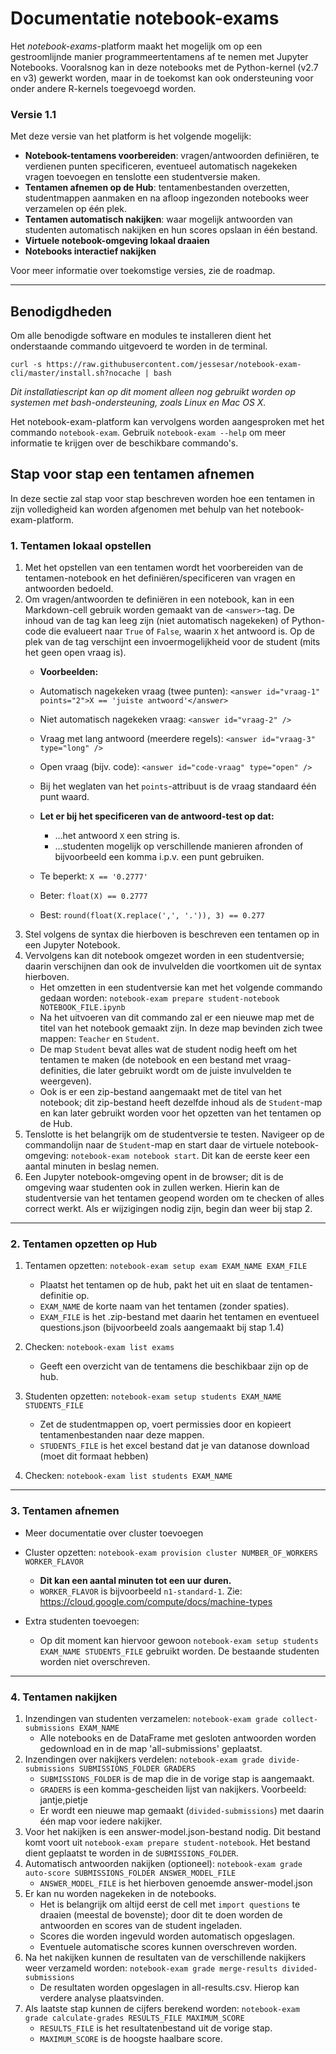 # Documentatie notebook-exams

Het _notebook-exams_-platform maakt het mogelijk om op een gestroomlijnde manier programmeertentamens af te nemen met Jupyter Notebooks. Vooralsnog kan in deze notebooks met de Python-kernel (v2.7 en v3) gewerkt worden, maar in de toekomst kan ook ondersteuning voor onder andere R-kernels toegevoegd worden.

### Versie 1.1

Met deze versie van het platform is het volgende mogelijk:

* **Notebook-tentamens voorbereiden**: vragen/antwoorden definiëren, te verdienen punten specificeren, eventueel automatisch nagekeken vragen toevoegen en tenslotte een studentversie maken.
* **Tentamen afnemen op de Hub**: tentamenbestanden overzetten, studentmappen aanmaken en na afloop ingezonden notebooks weer verzamelen op één plek.
* **Tentamen automatisch nakijken**: waar mogelijk antwoorden van studenten automatisch nakijken en hun scores opslaan in één bestand.
* **Virtuele notebook-omgeving lokaal draaien** 
* **Notebooks interactief nakijken** 

Voor meer informatie over toekomstige versies, zie de roadmap.

---

## Benodigdheden
Om alle benodigde software en modules te installeren dient het onderstaande commando uitgevoerd te worden in de terminal.

```
curl -s https://raw.githubusercontent.com/jessesar/notebook-exam-cli/master/install.sh?nocache | bash
```

_Dit installatiescript kan op dit moment alleen nog gebruikt worden op systemen met bash-ondersteuning, zoals Linux en Mac OS X._

Het notebook-exam-platform kan vervolgens worden aangesproken met het commando `notebook-exam`. Gebruik `notebook-exam --help` om meer informatie te krijgen over de beschikbare commando's.

## Stap voor stap een tentamen afnemen
In deze sectie zal stap voor stap beschreven worden hoe een tentamen in zijn volledigheid kan worden afgenomen met behulp van het notebook-exam-platform.

### 1. Tentamen lokaal opstellen
1. Met het opstellen van een tentamen wordt het voorbereiden van de tentamen-notebook en het definiëren/specificeren van vragen en antwoorden bedoeld.
2. Om vragen/antwoorden te definiëren in een notebook, kan in een Markdown-cell gebruik worden gemaakt van de `<answer>`-tag. De inhoud van de tag kan leeg zijn (niet automatisch nagekeken) of Python-code die evalueert naar `True` of `False`, waarin `X` het antwoord is. Op de plek van de tag verschijnt een invoermogelijkheid voor de student (mits het geen open vraag is).  
   * **Voorbeelden:**
	* Automatisch nagekeken vraag (twee punten): `<answer id="vraag-1" points="2">X == 'juiste antwoord'</answer>`
	* Niet automatisch nagekeken vraag: `<answer id="vraag-2" />`
	* Vraag met lang antwoord (meerdere regels): `<answer id="vraag-3" type="long" />`
	* Open vraag (bijv. code): `<answer id="code-vraag" type="open" />`
	* Bij het weglaten van het `points`-attribuut is de vraag standaard één punt waard.  
	
	* **Let er bij het specificeren van de antwoord-test op dat:**
		* ...het antwoord `X` een string is.
		* ...studenten mogelijk op verschillende manieren afronden of bijvoorbeeld een komma i.p.v. een punt gebruiken.
	* Te beperkt: `X == '0.2777'`
	* Beter: `float(X) == 0.2777`
	* Best: `round(float(X.replace(',', '.')), 3) == 0.277`
3. Stel volgens de syntax die hierboven is beschreven een tentamen op in een Jupyter Notebook.
4. Vervolgens kan dit notebook omgezet worden in een studentversie; daarin verschijnen dan ook de invulvelden die voortkomen uit de syntax hierboven.  
   * Het omzetten in een studentversie kan met het volgende commando gedaan worden: `notebook-exam prepare student-notebook NOTEBOOK_FILE.ipynb`
   * Na het uitvoeren van dit commando zal er een nieuwe map met de titel van het notebook gemaakt zijn. In deze map bevinden zich twee mappen: `Teacher` en `Student`.  
   * De map `Student` bevat alles wat de student nodig heeft om het tentamen te maken (de notebook en een bestand met vraag-definities, die later gebruikt wordt om de juiste invulvelden te weergeven).  
   * Ook is er een zip-bestand aangemaakt met de titel van het notebook; dit zip-bestand heeft dezelfde inhoud als de `Student`-map en kan later gebruikt worden voor het opzetten van het tentamen op de Hub.
5. Tenslotte is het belangrijk om de studentversie te testen. Navigeer op de commandolijn naar de `Student`-map en start daar de virtuele notebook-omgeving: `notebook-exam notebook start`. Dit kan de eerste keer een aantal minuten in beslag nemen.
6. Een Jupyter notebook-omgeving opent in de browser; dit is de omgeving waar studenten ook in zullen werken. Hierin kan de studentversie van het tentamen geopend worden om te checken of alles correct werkt. Als er wijzigingen nodig zijn, begin dan weer bij stap 2.

---

### 2. Tentamen opzetten op Hub

1. Tentamen opzetten: `notebook-exam setup exam EXAM_NAME EXAM_FILE`
	* Plaatst het tentamen op de hub, pakt het uit en slaat de tentamen-definitie op.
	* `EXAM_NAME` de korte naam van het tentamen (zonder spaties).
	* `EXAM_FILE` is het .zip-bestand met daarin het tentamen en eventueel questions.json (bijvoorbeeld zoals aangemaakt bij stap 1.4)

2. Checken: `notebook-exam list exams`
	* Geeft een overzicht van de tentamens die beschikbaar zijn op de hub.

3. Studenten opzetten: `notebook-exam setup students EXAM_NAME STUDENTS_FILE`
	* Zet de studentmappen op, voert permissies door en kopieert tentamenbestanden naar deze mappen.
	* `STUDENTS_FILE` is het excel bestand dat je van datanose download (moet dit formaat hebben)

4. Checken: `notebook-exam list students EXAM_NAME`

---

### 3. Tentamen afnemen

* Meer documentatie over cluster toevoegen
* Cluster opzetten: `notebook-exam provision cluster NUMBER_OF_WORKERS WORKER_FLAVOR`
	* **Dit kan een aantal minuten tot een uur duren.**
	* `WORKER_FLAVOR` is bijvoorbeeld `n1-standard-1`. Zie: https://cloud.google.com/compute/docs/machine-types

* Extra studenten toevoegen:
	* Op dit moment kan hiervoor gewoon `notebook-exam setup students EXAM_NAME STUDENTS_FILE` gebruikt worden. De bestaande studenten worden niet overschreven.

---

### 4. Tentamen nakijken

1. Inzendingen van studenten verzamelen: `notebook-exam grade collect-submissions EXAM_NAME`
	* Alle notebooks en de DataFrame met gesloten antwoorden worden gedownload en in de map 'all-submissions' geplaatst.
2. Inzendingen over nakijkers verdelen: `notebook-exam grade divide-submissions SUBMISSIONS_FOLDER GRADERS`
	* `SUBMISSIONS_FOLDER` is de map die in de vorige stap is aangemaakt.
	* `GRADERS` is een komma-gescheiden lijst van nakijkers. Voorbeeld: jantje,pietje
	* Er wordt een nieuwe map gemaakt (`divided-submissions`) met daarin één map voor iedere nakijker.
3. Voor het nakijken is een answer-model.json-bestand nodig. Dit bestand komt voort uit `notebook-exam prepare student-notebook`. Het bestand dient geplaatst te worden in de `SUBMISSIONS_FOLDER`.
3. Automatisch antwoorden nakijken (optioneel): `notebook-exam grade auto-score SUBMISSIONS_FOLDER ANSWER_MODEL_FILE`
	* `ANSWER_MODEL_FILE` is het hierboven genoemde answer-model.json
4. Er kan nu worden nagekeken in de notebooks.
	* Het is belangrijk om altijd eerst de cell met `import questions` te draaien (meestal de bovenste); door dit te doen worden de antwoorden en scores van de student ingeladen.
	* Scores die worden ingevuld worden automatisch opgeslagen.
	* Eventuele automatische scores kunnen overschreven worden.
5. Na het nakijken kunnen de resultaten van de verschillende nakijkers weer verzameld worden: `notebook-exam grade merge-results divided-submissions`
	* De resultaten worden opgeslagen in all-results.csv. Hierop kan verdere analyse plaatsvinden.
6. Als laatste stap kunnen de cijfers berekend worden: `notebook-exam grade calculate-grades RESULTS_FILE MAXIMUM_SCORE`
	* `RESULTS_FILE` is het resultatenbestand uit de vorige stap.
	* `MAXIMUM_SCORE` is de hoogste haalbare score.
 



